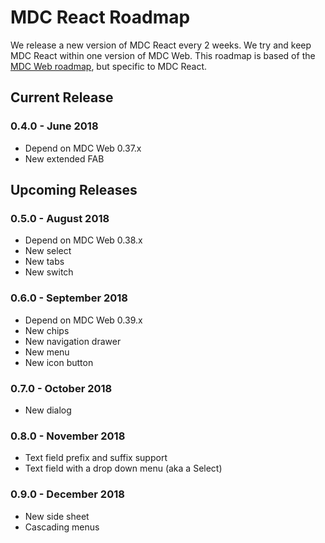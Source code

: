 # MDC React Roadmap
We release a new version of MDC React every 2 weeks. We try and keep MDC React within one version of MDC Web. This roadmap is based of the [MDC Web roadmap](https://github.com/material-components/material-components-web/blob/master/ROADMAP.md), but specific to MDC React.

## Current Release
### 0.4.0 - June 2018
- Depend on MDC Web 0.37.x
- New extended FAB

## Upcoming Releases

### 0.5.0 - August 2018
- Depend on MDC Web 0.38.x
- New select
- New tabs
- New switch

### 0.6.0 - September 2018
- Depend on MDC Web 0.39.x
- New chips
- New navigation drawer
- New menu
- New icon button

### 0.7.0 - October 2018 
- New dialog

### 0.8.0 - November 2018
- Text field prefix and suffix support
- Text field with a drop down menu (aka a Select)

### 0.9.0 - December 2018
- New side sheet
- Cascading menus
